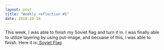 ```yaml
---
layout: post
title: "Weekly reflection #5"
date: 2018-10-16
---
```


This week, I was able to finish my Soviet flag and turn it in. I was finally able to utilize layering by using put-image, and becuase of this, I was able to finish. Here it is:<a href="https://www.wescheme.org/openEditor?pid=5602031999909888 "> Soviet Flag </a>
 
